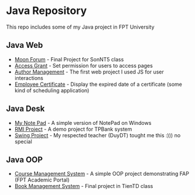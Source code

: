# Java Repository 
This repo includes some of my Java project in FPT University

## Java Web
* [Moon Forum](./JavaWeb/MoonForum) - Final Project for SonNT5 class
* [Access Grant](https://github.com/jessie912abc/java-for-stupid-me/tree/master/JavaWeb/AccessGrant) - Set permission for users to access pages
* [Author Management](https://github.com/jessie912abc/java-for-stupid-me/tree/master/JavaWeb/AuthorManagementWithJS) - The first web project I used JS for user interactions
* [Employee Certificate](https://github.com/jessie912abc/java-for-stupid-me/tree/master/JavaWeb/EmployeeCertificate) - Display the expired date of a certificate (some kind of scheduling application)

## Java Desk
* [My Note Pad](https://github.com/jessie912abc/java-for-stupid-me/tree/master/JavaDesk/MyNotePad) - A simple version of NotePad on Windows
* [RMI Project](https://github.com/jessie912abc/java-for-stupid-me/tree/master/JavaDesk/RMI) - A demo project for TPBank system
* [Swing Project](https://github.com/jessie912abc/java-for-stupid-me/tree/master/JavaDesk/Swing) - My respected teacher (DuyDT) tought me this :))) no special

## Java OOP
* [Course Management System](https://github.com/jessie912abc/java-for-stupid-me/tree/master/JavaOOP/CourseManagementSystem) - A simple OOP project demonstrating FAP (FPT Academic Portal)
* [Book Management System](https://github.com/jessie912abc/java-for-stupid-me/tree/master/JavaOOP/OrderManagementSystem) - Final project in TienTD class
